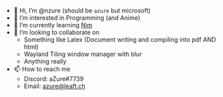 - 👋 Hi, I’m @nzure (should be `azure` but microsoft)
- 👀 I’m interested in Programming (and Anime)
- 🌱 I’m currently learning [Nim](https://nim-lang.org/)
- 💞️ I’m looking to collaborate on
    - Something like Latex (Document writing and compiling into pdf AND html)
    -  Wayland Tiling window manager with blur
    -  Anything really
- 📫 How to reach me
    - Discord: aZure#7739
    - Email: azure@leaft.ch

<!---
a-Zure/a-Zure is a ✨ special ✨ repository because its `README.md` (this file) appears on your GitHub profile.
You can click the Preview link to take a look at your changes.
--->
